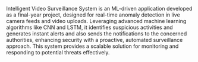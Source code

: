 Intelligent Video Surveillance System is an ML-driven application developed as a final-year project, designed for real-time anomaly detection in live camera feeds and video uploads. Leveraging advanced machine learning algorithms like CNN and LSTM, it identifies suspicious activities and generates instant alerts and also sends the notifications to the concerned authorities, enhancing security with a proactive, automated surveillance approach. This system provides a scalable solution for monitoring and responding to potential threats effectively.
